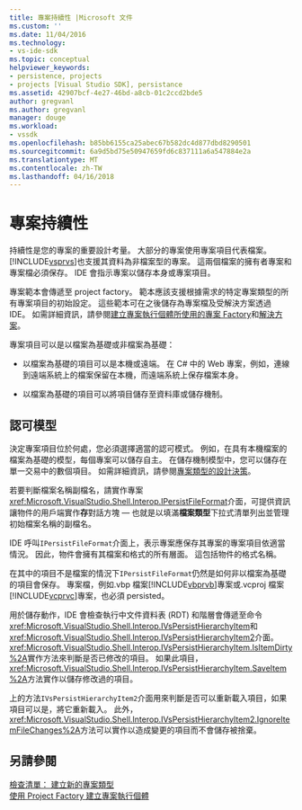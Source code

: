 ```yaml
---
title: 專案持續性 |Microsoft 文件
ms.custom: ''
ms.date: 11/04/2016
ms.technology:
- vs-ide-sdk
ms.topic: conceptual
helpviewer_keywords:
- persistence, projects
- projects [Visual Studio SDK], persistance
ms.assetid: 42907bcf-4e27-46bd-a8cb-01c2ccd2bde5
author: gregvanl
ms.author: gregvanl
manager: douge
ms.workload:
- vssdk
ms.openlocfilehash: b85bb6155ca25abec67b582dc4d877dbd8290501
ms.sourcegitcommit: 6a9d5bd75e50947659fd6c837111a6a547884e2a
ms.translationtype: MT
ms.contentlocale: zh-TW
ms.lasthandoff: 04/16/2018
---
```

# <a name="project-persistence"></a>專案持續性
持續性是您的專案的重要設計考量。 大部分的專案使用專案項目代表檔案。[!INCLUDE[vsprvs](../../code-quality/includes/vsprvs_md.md)]也支援其資料為非檔案型的專案。 這兩個檔案的擁有者專案和專案檔必須保存。 IDE 會指示專案以儲存本身或專案項目。  
  
 專案範本會傳遞至 project factory。 範本應該支援根據需求的特定專案類型的所有專案項目的初始設定。 這些範本可在之後儲存為專案檔及受解決方案透過 IDE。 如需詳細資訊，請參閱[建立專案執行個體所使用的專案 Factory](../../extensibility/internals/creating-project-instances-by-using-project-factories.md)和[解決方案](../../extensibility/internals/solutions.md)。  
  
 專案項目可以是以檔案為基礎或非檔案為基礎：  
  
-   以檔案為基礎的項目可以是本機或遠端。 在 C# 中的 Web 專案，例如，連線到遠端系統上的檔案保留在本機，而遠端系統上保存檔案本身。  
  
-   以檔案為基礎的項目可以將項目儲存至資料庫或儲存機制。  
  
## <a name="commit-models"></a>認可模型  
 決定專案項目位於何處，您必須選擇適當的認可模式。 例如，在具有本機檔案的檔案為基礎的模型，每個專案可以儲存自主。 在儲存機制模型中，您可以儲存在單一交易中的數個項目。 如需詳細資訊，請參閱[專案類型的設計決策](../../extensibility/internals/project-type-design-decisions.md)。  
  
 若要判斷檔案名稱副檔名，請實作專案<xref:Microsoft.VisualStudio.Shell.Interop.IPersistFileFormat>介面，可提供資訊讓物件的用戶端實作**存**對話方塊 — 也就是以填滿**檔案類型**下拉式清單列出並管理初始檔案名稱的副檔名。  
  
 IDE 呼叫`IPersistFileFormat`介面上，表示專案應保存其專案的專案項目依適當情況。 因此，物件會擁有其檔案和格式的所有層面。 這包括物件的格式名稱。  
  
 在其中的項目不是檔案的情況下`IPersistFileFormat`仍然是如何非以檔案為基礎的項目會保存。 專案檔，例如.vbp 檔案[!INCLUDE[vbprvb](../../code-quality/includes/vbprvb_md.md)]專案或.vcproj 檔案[!INCLUDE[vcprvc](../../code-quality/includes/vcprvc_md.md)]專案，也必須 persisted。  
  
 用於儲存動作，IDE 會檢查執行中文件資料表 (RDT) 和階層會傳遞至命令<xref:Microsoft.VisualStudio.Shell.Interop.IVsPersistHierarchyItem>和<xref:Microsoft.VisualStudio.Shell.Interop.IVsPersistHierarchyItem2>介面。 <xref:Microsoft.VisualStudio.Shell.Interop.IVsPersistHierarchyItem.IsItemDirty%2A>實作方法來判斷是否已修改的項目。 如果此項目，<xref:Microsoft.VisualStudio.Shell.Interop.IVsPersistHierarchyItem.SaveItem%2A>方法實作以儲存修改過的項目。  
  
 上的方法`IVsPersistHierarchyItem2`介面用來判斷是否可以重新載入項目，如果項目可以是，將它重新載入。 此外，<xref:Microsoft.VisualStudio.Shell.Interop.IVsPersistHierarchyItem2.IgnoreItemFileChanges%2A>方法可以實作以造成變更的項目而不會儲存被捨棄。  
  
## <a name="see-also"></a>另請參閱  
 [檢查清單： 建立新的專案類型](../../extensibility/internals/checklist-creating-new-project-types.md)   
 [使用 Project Factory 建立專案執行個體](../../extensibility/internals/creating-project-instances-by-using-project-factories.md)
